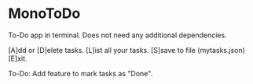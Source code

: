 # MonoToDo
To-Do app in terminal. Does not need any additional dependencies.

[A]dd or [D]elete tasks.
[L]ist all your tasks.
[S]save to file (mytasks.json)
[E]xit.

To-Do:
Add feature to mark tasks as "Done".
